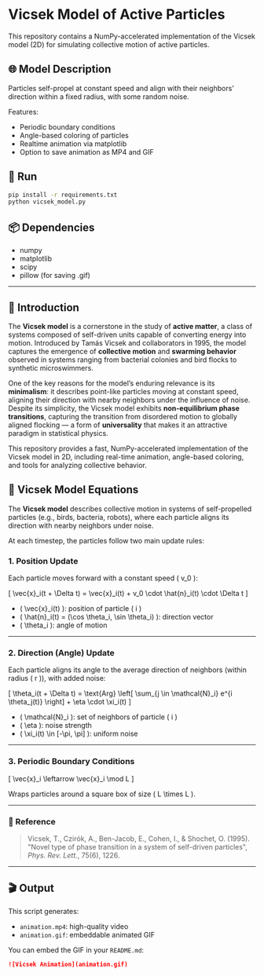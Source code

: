 # Vicsek Model of Active Particles

This repository contains a NumPy-accelerated implementation of the Vicsek model (2D) for simulating collective motion of active particles.

## 🌐 Model Description

Particles self-propel at constant speed and align with their neighbors' direction within a fixed radius, with some random noise.

Features:
<!-- - Vectorized for speed using NumPy -->
- Periodic boundary conditions
- Angle-based coloring of particles
- Realtime animation via matplotlib
- Option to save animation as MP4 and GIF

## 🚀 Run

```bash
pip install -r requirements.txt
python vicsek_model.py
```

## 📦 Dependencies

- numpy
- matplotlib
- scipy
- pillow (for saving .gif)

---

## 📘 Introduction

The **Vicsek model** is a cornerstone in the study of **active matter**, a class of systems composed of self-driven units capable of converting energy into motion. Introduced by Tamás Vicsek and collaborators in 1995, the model captures the emergence of **collective motion** and **swarming behavior** observed in systems ranging from bacterial colonies and bird flocks to synthetic microswimmers.

One of the key reasons for the model’s enduring relevance is its **minimalism**: it describes point-like particles moving at constant speed, aligning their direction with nearby neighbors under the influence of noise. Despite its simplicity, the Vicsek model exhibits **non-equilibrium phase transitions**, capturing the transition from disordered motion to globally aligned flocking — a form of **universality** that makes it an attractive paradigm in statistical physics.

This repository provides a fast, NumPy-accelerated implementation of the Vicsek model in 2D, including real-time animation, angle-based coloring, and tools for analyzing collective behavior.

## 🧮 Vicsek Model Equations

The **Vicsek model** describes collective motion in systems of self-propelled particles (e.g., birds, bacteria, robots), where each particle aligns its direction with nearby neighbors under noise.

At each timestep, the particles follow two main update rules:

### 1. Position Update

Each particle moves forward with a constant speed \( v_0 \):

\[
\vec{x}_i(t + \Delta t) = \vec{x}_i(t) + v_0 \cdot \hat{n}_i(t) \cdot \Delta t
\]

- \( \vec{x}_i(t) \): position of particle \( i \)
- \( \hat{n}_i(t) = (\cos \theta_i, \sin \theta_i) \): direction vector
- \( \theta_i \): angle of motion

---

### 2. Direction (Angle) Update

Each particle aligns its angle to the average direction of neighbors (within radius \( r \)), with added noise:

\[
\theta_i(t + \Delta t) = \text{Arg} \left[ \sum_{j \in \mathcal{N}_i} e^{i \theta_j(t)} \right] + \eta \cdot \xi_i(t)
\]

- \( \mathcal{N}_i \): set of neighbors of particle \( i \)
- \( \eta \): noise strength
- \( \xi_i(t) \in [-\pi, \pi] \): uniform noise

---

### 3. Periodic Boundary Conditions

\[
\vec{x}_i \leftarrow \vec{x}_i \mod L
\]

Wraps particles around a square box of size \( L \times L \).

---

### 📖 Reference

> Vicsek, T., Czirók, A., Ben-Jacob, E., Cohen, I., & Shochet, O. (1995).  
> "Novel type of phase transition in a system of self-driven particles", *Phys. Rev. Lett.*, 75(6), 1226.

---

## 🎬 Output

This script generates:
- `animation.mp4`: high-quality video
- `animation.gif`: embeddable animated GIF

You can embed the GIF in your `README.md`:

```markdown
![Vicsek Animation](animation.gif)
```

